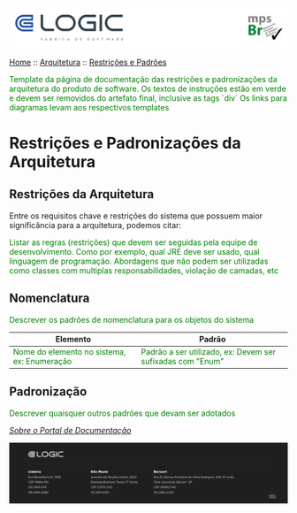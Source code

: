 ![Cabecalho](../../Index-Anexos/Cabecalho.png)

[Home](../../Index.md) :: [Arquitetura](../Arquitetura-Index.md) :: [Restrições e Padrões](Restricoes-Padroes.md)

<div style="color:green">
  Template da página de documentação das restrições e padronizações da arquitetura do produto de software. Os textos de instruções estão em verde e devem ser removidos do artefato final, inclusive as tags `div`
  Os links para diagramas levam aos respectivos templates
</div>

# Restrições e Padronizações da Arquitetura

## Restrições da Arquitetura

Entre os requisitos chave e restrições do sistema que possuem maior significância para a arquitetura, podemos citar:

<div style="color:green">Listar as regras (restrições) que devem ser seguidas pela equipe de desenvolvimento. Como por exemplo, qual JRE deve ser usado, qual linguagem de programação. Abordagens que não podem ser utilizadas como classes com multiplas responsabilidades, violação de camadas, etc </div>


## Nomenclatura

<div style="color:green">Descrever os padrões de nomenclatura para os objetos do sistema</div>

| Elemento                                                                    | Padrão                                                                                     |
|-----------------------------------------------------------------------------|--------------------------------------------------------------------------------------------|
| <div style="color:green">Nome do elemento no sistema, ex: Enumeração </div> | <div style="color:green">Padrão a ser utilizado, ex: Devem ser sufixadas com "Enum" </div> |


## Padronização

<div style="color:green">Descrever quaisquer outros padrões que devam ser adotados</div>

_[Sobre o Portal de Documentação](../../About/About.md)_


![Rodape](../../Index-Anexos/Rodape.png)
